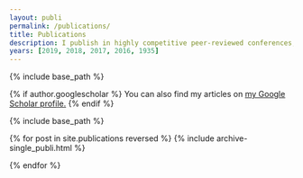 ```yaml
---
layout: publi
permalink: /publications/
title: Publications
description: I publish in highly competitive peer-reviewed conferences; SIGGRAPH, CHI, and UIST. In the field of HCI, SIGGRAPH, CHI, and UIST are the single most prestigious conferences, with lower acceptance rates and higher impact factors than any other venues.
years: [2019, 2018, 2017, 2016, 1935]
---
```




{% include base_path %}

{% if author.googlescholar %}
  You can also find my articles on <u><a href="{{author.googlescholar}}">my Google Scholar profile</a>.</u>
{% endif %}

{% include base_path %}

{% for post in site.publications reversed %}
  {% include archive-single_publi.html %}

{% endfor %}
